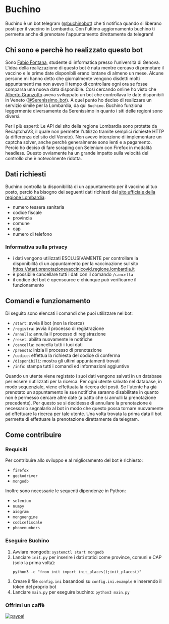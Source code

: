 # Buchino
Buchino è un bot telegram ([@buchinobot](https://t.me/buchinobot)) che ti notifica quando si liberano posti per il vaccino in Lombardia.
Con l'ultimo aggiornamento buchino ti permette anche di prenotare l'appuntamento direttamente da telegram!

## Chi sono e perchè ho realizzato questo bot
Sono [Fabio Fontana](https://fabifont.github.io/), studente di informatica presso l'università di Genova.
L'idea della realizzazione di questo bot è nata mentre cercavo di prenotare il vaccino e le prime date disponibili erano lontane di almeno un mese. Alcune persone mi hanno detto che giornalmente vengono disdetti molti appuntamenti ma non avevo il tempo di controllare ogni ora se fosse comparsa una nuova data disponibile. Così cercando online ho visto che [Alberto Granzotto](https://www.granzotto.net/) aveva sviluppato un bot che controllava le date disponibili in Veneto ([@Serenissimo_bot](https://t.me/serenissimo_bot)). A quel punto ho deciso di realizzare un servizio simile per la Lombardia, da qui `Buchino`. Buchino funziona leggermente diversamente da Serenissimo in quanto i siti delle regioni sono diversi.

Per i più esperti:
Le API del sito della regione Lombardia sono protette da RecaptchaV3, il quale non permette l'utilizzo tramite semplici richieste HTTP (a differenza del sito del Veneto). Non avevo intenzione di implementare un captcha solver, anche perchè generalmente sono lenti e a pagamento. Perciò ho deciso di fare scraping con Selenium con Firefox in modalità headless.
Questo ovviamente ha un grande impatto sulla velocità del controllo che è notevolmente ridotta.


## Dati richiesti
Buchino controlla la disponibilità di un appuntamento per il vaccino al tuo posto, perciò ha bisogno dei seguenti dati richiesti dal [sito ufficiale della regione Lombardia](https://start.prenotazionevaccinicovid.regione.lombardia.it):
- numero tessera sanitaria
- codice fiscale
- provincia
- comune
- cap
- numero di telefono

### Informativa sulla privacy
- i dati vengono utilizzati ESCLUSIVAMENTE per controllare la disponibilità di un appuntamento per la vaccinazione sul sito https://start.prenotazionevaccinicovid.regione.lombardia.it
- è possibile cancellare tutti i dati con il comando `/cancella`
- il codice del bot è opensource e chiunque può verificarne il funzionamento

## Comandi e funzionamento
Di seguito sono elencati i comandi che puoi utilizzare nel bot:
- `/start`: avvia il bot (non la ricerca)
- `/registra`: avvia il processo di registrazione
- `/annulla`: annulla il processo di registrazione
- `/reset`: abilita nuovamente le notifiche
- `/cancella`: cancella tutti i tuoi dati
- `/prenota`: inizia il processo di prenotazione
- `/codice`: effettua la richiesta del codice di conferma
- `/disponibili`: mostra gli ultimi appuntamenti trovati
- `/info`: stampa tutti i comandi ed informazioni aggiuntive

Quando un utente viene registato i suoi dati vengono salvati in un database per essere riutilizzati per la ricerca.
Per ogni utente salvato nel database, in modo sequenziale, viene effettuata la ricerca dei posti.
Se l'utente ha già prenotato un appuntamento le sue notifiche saranno disabilitate in quanto non è permesso cercare altre date (a patto che si annulli la prenotazione precedente).
Per questo se si decidesse di annullare la prenotazione è necessario segnalarlo al bot in modo che questo possa tornare nuovamente ad effettuare la ricerca per tale utente.
Una volta trovata la prima data il bot permette di effettuare la prenotazione direttamente da telegram.

## Come contribuire

### Requisiti
Per contribuire allo sviluppo e al miglioramento del bot è richiesto:
- `firefox`
- `geckodriver`
- `mongodb`

Inoltre sono necessarie le sequenti dipendenze in Python:
- `selenium`
- `numpy`
- `aiogram`
- `mongoengine`
- `codicefiscale`
- `phonenumbers`

### Eseguire Buchino
1. Avviare mongodb: `systemctl start mongodb`
2. Lanciare `init.py` per inserire i dati statici come province, comuni e CAP (solo la prima volta):
   ```
   python3 -c "from init import init_places();init_places()"
   ```
3. Creare il file `config.ini` basandosi su `config.ini.example` e inserendo il token del proprio bot
4. Lanciare `main.py` per eseguire buchino: `python3 main.py`


### Offrimi un caffè
[![paypal](https://www.paypalobjects.com/en_US/IT/i/btn/btn_donateCC_LG.gif)](https://www.paypal.com/cgi-bin/webscr?cmd=_s-xclick&hosted_button_id=4MQQGEC9RVDD2)
